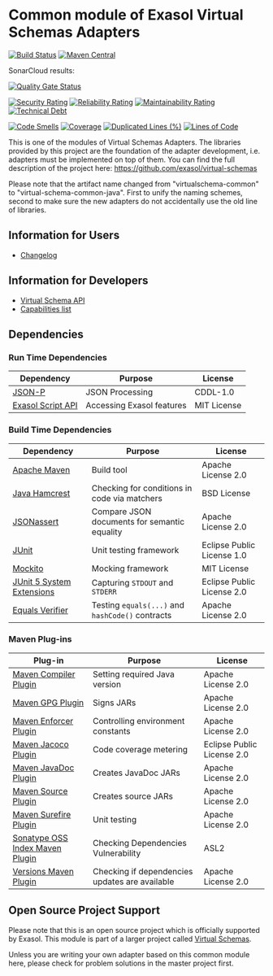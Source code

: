# Common module of Exasol Virtual Schemas Adapters

[![Build Status](https://api.travis-ci.org/exasol/virtual-schema-common-java.svg?branch=master)](https://travis-ci.org/exasol/virtual-schema-common-java)
[![Maven Central](https://img.shields.io/maven-central/v/com.exasol/virtual-schema-common-java)](https://search.maven.org/artifact/com.exasol/virtual-schema-common-java)

SonarCloud results:

[![Quality Gate Status](https://sonarcloud.io/api/project_badges/measure?project=com.exasol%3Avirtual-schema-common-java&metric=alert_status)](https://sonarcloud.io/dashboard?id=com.exasol%3Avirtual-schema-common-java)

[![Security Rating](https://sonarcloud.io/api/project_badges/measure?project=com.exasol%3Avirtual-schema-common-java&metric=security_rating)](https://sonarcloud.io/dashboard?id=com.exasol%3Avirtual-schema-common-java)
[![Reliability Rating](https://sonarcloud.io/api/project_badges/measure?project=com.exasol%3Avirtual-schema-common-java&metric=reliability_rating)](https://sonarcloud.io/dashboard?id=com.exasol%3Avirtual-schema-common-java)
[![Maintainability Rating](https://sonarcloud.io/api/project_badges/measure?project=com.exasol%3Avirtual-schema-common-java&metric=sqale_rating)](https://sonarcloud.io/dashboard?id=com.exasol%3Avirtual-schema-common-java)
[![Technical Debt](https://sonarcloud.io/api/project_badges/measure?project=com.exasol%3Avirtual-schema-common-java&metric=sqale_index)](https://sonarcloud.io/dashboard?id=com.exasol%3Avirtual-schema-common-java)

[![Code Smells](https://sonarcloud.io/api/project_badges/measure?project=com.exasol%3Avirtual-schema-common-java&metric=code_smells)](https://sonarcloud.io/dashboard?id=com.exasol%3Avirtual-schema-common-java)
[![Coverage](https://sonarcloud.io/api/project_badges/measure?project=com.exasol%3Avirtual-schema-common-java&metric=coverage)](https://sonarcloud.io/dashboard?id=com.exasol%3Avirtual-schema-common-java)
[![Duplicated Lines (%)](https://sonarcloud.io/api/project_badges/measure?project=com.exasol%3Avirtual-schema-common-java&metric=duplicated_lines_density)](https://sonarcloud.io/dashboard?id=com.exasol%3Avirtual-schema-common-java)
[![Lines of Code](https://sonarcloud.io/api/project_badges/measure?project=com.exasol%3Avirtual-schema-common-java&metric=ncloc)](https://sonarcloud.io/dashboard?id=com.exasol%3Avirtual-schema-common-java)

This is one of the modules of Virtual Schemas Adapters.
The libraries provided by this project are the foundation of the adapter development, i.e. adapters must be implemented on top of them.
You can find the full description of the project here: https://github.com/exasol/virtual-schemas

Please note that the artifact name changed from "virtualschema-common" to "virtual-schema-common-java". First to unify the naming schemes, second to make sure the new adapters do not accidentally use the old line of libraries.

## Information for Users

* [Changelog](doc/changes/changelog.md)

## Information for Developers

* [Virtual Schema API](doc/development/api/virtual_schema_api.md)
* [Capabilities list](doc/development/api/capabilities_list.md)

## Dependencies

### Run Time Dependencies

| Dependency                                                                          | Purpose                                                | License                       |
|-------------------------------------------------------------------------------------|--------------------------------------------------------|-------------------------------|
| [JSON-P](https://javaee.github.io/jsonp/)                                           | JSON Processing                                        | CDDL-1.0                      |
| [Exasol Script API](https://docs.exasol.com/database_concepts/udf_scripts.htm)      | Accessing Exasol features                              | MIT License                   |

### Build Time Dependencies

| Dependency                                                                          | Purpose                                                | License                       |
|-------------------------------------------------------------------------------------|--------------------------------------------------------|-------------------------------|
| [Apache Maven](https://maven.apache.org/)                                           | Build tool                                             | Apache License 2.0            |
| [Java Hamcrest](http://hamcrest.org/JavaHamcrest/)                                  | Checking for conditions in code via matchers           | BSD License                   |
| [JSONassert](http://jsonassert.skyscreamer.org/)                                    | Compare JSON documents for semantic equality           | Apache License 2.0            |
| [JUnit](https://junit.org/junit5)                                                   | Unit testing framework                                 | Eclipse Public License 1.0    |
| [Mockito](http://site.mockito.org/)                                                 | Mocking framework                                      | MIT License                   |
| [JUnit 5 System Extensions](https://github.com/itsallcode/junit5-system-extensions) | Capturing `STDOUT` and `STDERR`                        | Eclipse Public License 2.0    |
| [Equals Verifier](https://jqno.nl/equalsverifier/)                                  | Testing `equals(...)` and `hashCode()` contracts       | Apache License 2.0            |

### Maven Plug-ins

| Plug-in                                                                        | Purpose                                                | License                       |
---------------------------------------------------------------------------------|--------------------------------------------------------|--------------------------------
| [Maven Compiler Plugin][maven-compiler-plugin]                                 | Setting required Java version                          | Apache License 2.0            |
| [Maven GPG Plugin](https://maven.apache.org/plugins/maven-gpg-plugin/)         | Signs JARs                                             | Apache License 2.0            |
| [Maven Enforcer Plugin][maven-enforcer-plugin]                                 | Controlling environment constants                      | Apache License 2.0            |
| [Maven Jacoco Plugin](https://www.eclemma.org/jacoco/trunk/doc/maven.html)     | Code coverage metering                                 | Eclipse Public License 2.0    |
| [Maven JavaDoc Plugin](https://maven.apache.org/plugins/maven-javadoc-plugin/) | Creates JavaDoc JARs                                   | Apache License 2.0            |
| [Maven Source Plugin](https://maven.apache.org/plugins/maven-source-plugin/)   | Creates source JARs                                    | Apache License 2.0            |
| [Maven Surefire Plugin][maven-surefire-plugin]                                 | Unit testing                                           | Apache License 2.0            |
| [Sonatype OSS Index Maven Plugin][sonatype-oss-index-maven-plugin]             | Checking Dependencies Vulnerability                    | ASL2                          |
| [Versions Maven Plugin][versions-maven-plugin]                                 | Checking if dependencies updates are available         | Apache License 2.0            |

[maven-compiler-plugin]: https://maven.apache.org/plugins/maven-compiler-plugin/
[maven-enforcer-plugin]: http://maven.apache.org/enforcer/maven-enforcer-plugin/
[maven-surefire-plugin]: https://maven.apache.org/surefire/maven-surefire-plugin/
[sonatype-oss-index-maven-plugin]: https://sonatype.github.io/ossindex-maven/maven-plugin/
[versions-maven-plugin]: https://www.mojohaus.org/versions-maven-plugin/

## Open Source Project Support

Please note that this is an open source project which is officially supported by Exasol. This module is part of a larger project called [Virtual Schemas](https://github.com/exasol/virtual-schema).

Unless you are writing your own adapter based on this common module here, please check for problem solutions in the master project first.